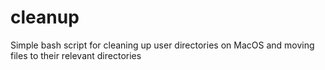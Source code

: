 # cleanup
Simple bash script for cleaning up user directories on MacOS and moving files to their relevant directories
